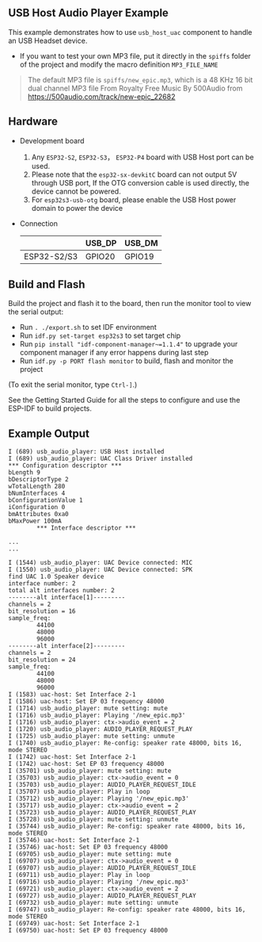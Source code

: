 ## USB Host Audio Player Example

This example demonstrates how to use `usb_host_uac` component to handle an USB Headset device.

* If you want to test your own MP3 file, put it directly in the `spiffs` folder of the project and modify the macro definition `MP3_FILE_NAME`

> The default MP3 file is `spiffs/new_epic.mp3`, which is a 48 KHz 16 bit dual channel MP3 file From Royalty Free Music By 500Audio from https://500audio.com/track/new-epic_22682

## Hardware

* Development board

  1. Any `ESP32-S2`, `ESP32-S3`， `ESP32-P4` board with USB Host port can be used.
  2. Please note that the `esp32-sx-devkitC` board can not output 5V through USB port, If the OTG conversion cable is used directly, the device cannot be powered.
  3. For `esp32s3-usb-otg` board, please enable the USB Host power domain to power the device

* Connection

    ||USB_DP|USB_DM|
    |--|--|--|
    |ESP32-S2/S3|GPIO20|GPIO19|

## Build and Flash

Build the project and flash it to the board, then run the monitor tool to view the serial output:

* Run `. ./export.sh` to set IDF environment
* Run `idf.py set-target esp32s3` to set target chip
* Run `pip install "idf-component-manager~=1.1.4"` to upgrade your component manager if any error happens during last step
* Run `idf.py -p PORT flash monitor` to build, flash and monitor the project

(To exit the serial monitor, type `Ctrl-]`.)

See the Getting Started Guide for all the steps to configure and use the ESP-IDF to build projects.

## Example Output

```
I (689) usb_audio_player: USB Host installed
I (689) usb_audio_player: UAC Class Driver installed
*** Configuration descriptor ***
bLength 9
bDescriptorType 2
wTotalLength 280
bNumInterfaces 4
bConfigurationValue 1
iConfiguration 0
bmAttributes 0xa0
bMaxPower 100mA
        *** Interface descriptor ***

...
...

I (1544) usb_audio_player: UAC Device connected: MIC
I (1550) usb_audio_player: UAC Device connected: SPK
find UAC 1.0 Speaker device
interface number: 2
total alt interfaces number: 2
--------alt interface[1]--------- 
channels = 2 
bit_resolution = 16 
sample_freq: 
        44100
        48000
        96000
--------alt interface[2]--------- 
channels = 2 
bit_resolution = 24 
sample_freq: 
        44100
        48000
        96000
I (1583) uac-host: Set Interface 2-1
I (1586) uac-host: Set EP 03 frequency 48000
I (1714) usb_audio_player: mute setting: mute
I (1716) usb_audio_player: Playing '/new_epic.mp3'
I (1716) usb_audio_player: ctx->audio_event = 2
I (1720) usb_audio_player: AUDIO_PLAYER_REQUEST_PLAY
I (1725) usb_audio_player: mute setting: unmute
I (1740) usb_audio_player: Re-config: speaker rate 48000, bits 16, mode STEREO
I (1742) uac-host: Set Interface 2-1
I (1742) uac-host: Set EP 03 frequency 48000
I (35701) usb_audio_player: mute setting: mute
I (35703) usb_audio_player: ctx->audio_event = 0
I (35703) usb_audio_player: AUDIO_PLAYER_REQUEST_IDLE
I (35707) usb_audio_player: Play in loop
I (35712) usb_audio_player: Playing '/new_epic.mp3'
I (35717) usb_audio_player: ctx->audio_event = 2
I (35723) usb_audio_player: AUDIO_PLAYER_REQUEST_PLAY
I (35728) usb_audio_player: mute setting: unmute
I (35744) usb_audio_player: Re-config: speaker rate 48000, bits 16, mode STEREO
I (35746) uac-host: Set Interface 2-1
I (35746) uac-host: Set EP 03 frequency 48000
I (69705) usb_audio_player: mute setting: mute
I (69707) usb_audio_player: ctx->audio_event = 0
I (69707) usb_audio_player: AUDIO_PLAYER_REQUEST_IDLE
I (69711) usb_audio_player: Play in loop
I (69716) usb_audio_player: Playing '/new_epic.mp3'
I (69721) usb_audio_player: ctx->audio_event = 2
I (69727) usb_audio_player: AUDIO_PLAYER_REQUEST_PLAY
I (69732) usb_audio_player: mute setting: unmute
I (69747) usb_audio_player: Re-config: speaker rate 48000, bits 16, mode STEREO
I (69749) uac-host: Set Interface 2-1
I (69750) uac-host: Set EP 03 frequency 48000
```
